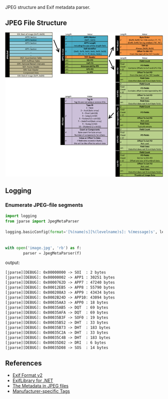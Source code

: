 JPEG structure and Exif metadata parser.

## JPEG File Structure

![JPEG Structure](docs/jpeg_format.png)


## Logging

### Enumerate JPEG-file segments

```python
import logging
from jparse import JpegMetaParser

logging.basicConfig(format='[%(name)s][%(levelname)s]: %(message)s', level=logging.DEBUG)


with open('image.jpg', 'rb') as f:
        parser = JpegMetaParser(f)
```
output:
```
[jparse][DEBUG]: 0x00000000 -> SOI  : 2 bytes
[jparse][DEBUG]: 0x00000002 -> APP1 : 30251 bytes
[jparse][DEBUG]: 0x0000762D -> APP7 : 47240 bytes
[jparse][DEBUG]: 0x00012EB5 -> APP8 : 55790 bytes
[jparse][DEBUG]: 0x000208A3 -> APP9 : 43434 bytes
[jparse][DEBUG]: 0x0002B24D -> APP10: 43094 bytes
[jparse][DEBUG]: 0x00035AA3 -> APP0 : 18 bytes
[jparse][DEBUG]: 0x00035AB5 -> DQT  : 69 bytes
[jparse][DEBUG]: 0x00035AFA -> DQT  : 69 bytes
[jparse][DEBUG]: 0x00035B3F -> SOF0 : 19 bytes
[jparse][DEBUG]: 0x00035B52 -> DHT  : 33 bytes
[jparse][DEBUG]: 0x00035B73 -> DHT  : 183 bytes
[jparse][DEBUG]: 0x00035C2A -> DHT  : 33 bytes
[jparse][DEBUG]: 0x00035C4B -> DHT  : 183 bytes
[jparse][DEBUG]: 0x00035D02 -> DRI  : 6 bytes
[jparse][DEBUG]: 0x00035D08 -> SOS  : 14 bytes
```


## References

* [Exif Format v2](https://www.exif.org/Exif2-2.PDF)
* [ExifLibrary for .NET](https://www.codeproject.com/Articles/43665/ExifLibrary-for-NET)
* [The Metadata in JPEG files](https://dev.exiv2.org/projects/exiv2/wiki/The_Metadata_in_JPEG_files)
* [Manufacturer-specific Tags](https://exiftool.org/TagNames/JPEG.html)
